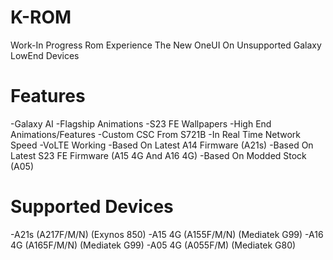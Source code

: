 # K-ROM
Work-In Progress Rom
Experience The New OneUI On Unsupported Galaxy LowEnd Devices

# Features
-Galaxy AI
-Flagship Animations
-S23 FE Wallpapers
-High End Animations/Features
-Custom CSC From S721B
-In Real Time Network Speed
-VoLTE Working
-Based On Latest A14 Firmware (A21s)
-Based On Latest S23 FE Firmware (A15 4G And A16 4G)
-Based On Modded Stock (A05)

# Supported Devices
-A21s (A217F/M/N) (Exynos 850)
-A15 4G (A155F/M/N) (Mediatek G99)
-A16 4G (A165F/M/N) (Mediatek G99)
-A05 4G (A055F/M) (Mediatek G80)
